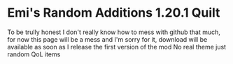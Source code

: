 # Emi's Random Additions 1.20.1 Quilt
To be trully honest I don't really know how to mess with github that much, for now this page will be a mess and I'm sorry for it, download will be available as soon as I release the first version of the mod
No real theme just random QoL items
